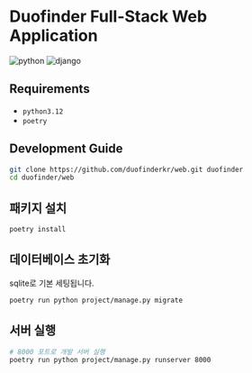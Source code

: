 # Duofinder Full-Stack Web Application


![python](https://img.shields.io/badge/3.12-gray?style=flat&logo=python&logoColor=white&label=Python&labelColor=3776AB)
![django](https://img.shields.io/badge/5.0.2-gray?style=flat&logo=django&logoColor=white&label=Django&labelColor=092E20)

## Requirements

- `python3.12`
- `poetry`


## Development Guide

```bash
git clone https://github.com/duofinderkr/web.git duofinder
cd duofinder/web
```

## 패키지 설치

```bash
poetry install
```

## 데이터베이스 초기화

sqlite로 기본 세팅됩니다.

```bash
poetry run python project/manage.py migrate
```

## 서버 실행

```bash
# 8000 포트로 개발 서버 실행
poetry run python project/manage.py runserver 8000
```
